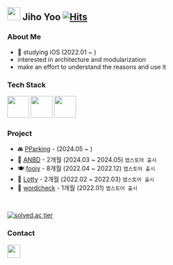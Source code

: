 ## <img width="30" src="https://noticon-static.tammolo.com/dgggcrkxq/image/upload/v1567593192/noticon/za5oft8gpi5yabrlvgfp.gif"> Jiho Yoo [![Hits](https://hits.seeyoufarm.com/api/count/incr/badge.svg?url=https%3A%2F%2Fgithub.com%2Fjihoooo97%2Fhit-counter&count_bg=%23F1F1F1&title_bg=%234397E9&icon=&icon_color=%23000000&title=hits&edge_flat=false)](https://hits.seeyoufarm.com)

### About Me
- 🍎 studying iOS (2022.01 ~ )
- interested in architecture and modularization
- make an effort to understand the reasons and use it

### Tech Stack
<img width="50" src="https://noticon-static.tammolo.com/dgggcrkxq/image/upload/v1582581609/noticon/cczbpahp5od6voerbvwr.svg"> <img width="50" src="https://noticon-static.tammolo.com/dgggcrkxq/image/upload/v1592446943/noticon/fx4tfnyku4yyjj5ehyuq.png"> <img width="50" src="https://noticon-static.tammolo.com/dgggcrkxq/image/upload/v1567399456/noticon/ynev3ykd0musp4yh5xs7.png">

### Project
- 🚘 [PParking]() - (2024.05 ~ )
- 🌱 [ANBD](https://github.com/jihoooo97/ANBD) - 2개월 (2024.03 ~ 2024.05) `앱스토어 출시`
- 🍽️ [fooiy](https://github.com/jihoooo97/fooiy-ios) - 8개월 (2022.04 ~ 2022.12) `앱스토어 출시`
- 💸 [Lotty](https://github.com/jihoooo97/Lotty) - 2개월 (2022.02 ~ 2022.03) `앱스토어 출시`
- 📖 [wordcheck](https://github.com/wordcheck/wordcheck-ios) - 1개월 (2022.01) `앱스토어 출시`
<!-- - 📝 [ShareTodo](https://github.com/jihoooo97/ShareTODO) - 5개월 (2023.08 ~ 2024.01) -->

<!-- ### Education
- 멋쟁이사자차럼 앱스쿨 iOS 4기 (2023.11 ~ 2024.05)
- 상명대학교 소프트웨어학과 (2016.03 ~ 2023.02)

### Prize / Certification
 - 멋쟁이사자처럼 앱스쿨 iOS 4기 우수상, 협업상 (2024.05)
- 상명대학교 소프트웨어 캡스톤디자인 공모전 최우수상 (2022.12)
- 정보처리기사 (2022.11) -->

<br>

[![solved.ac tier](http://mazassumnida.wtf/api/mini/generate_badge?boj=yjh7827&bg_color=000000)](https://solved.ac/yjh7827)

### Contact
<!-- <a href=""><img width="30" src="https://noticon-static.tammolo.com/dgggcrkxq/image/upload/v1577931228/noticon/m7laxwx6s1m5thit9ldj.png"> 
<a href="https://jihokit.tistory.com"><img width="30" src="https://noticon-static.tammolo.com/dgggcrkxq/image/upload/v1605926847/noticon/ku5wj788ubjwba7pecrw.png"> -->
[<img width="30" src="https://noticon-static.tammolo.com/dgggcrkxq/image/upload/v1606895317/noticon/cffnbxeed08p0l4u44ru.png">](mailto:yjh20927@gmail.com)

<br>

<!-- [![Anurag's GitHub stats](https://github-readme-stats.vercel.app/api?username=jihoooo97&count_private=true)](https://github.com/anuraghazra/github-readme-stats) -->
<!-- ![](https://img.shields.io/badge/ios-white?style=for-the-badge&logo=apple&logoColor=black) -->
<!-- [![Top Langs](https://github-readme-stats.vercel.app/api/top-langs/?username=jihoooo97&bg_color=000000)](https://github.com/anuraghazra/github-readme-stats) -->
